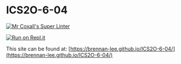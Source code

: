 # ICS2O-6-04

[![Mr Coxall's Super Linter](https://github.com/brennan-lee/ICS2O-6-04/workflows/Mr%20Coxall's%20Super%20Linter/badge.svg)](https://github.com/brennan-lee/ICS2O-6-04/actions)

[![Run on Repl.it](https://repl.it/badge/github/brennan-lee/ICS2O-6-04)](https://repl.it/github/brennan-lee/ICS2O-6-04)

This site can be found at: [https://brennan-lee.github.io/ICS2O-6-04/](https://brennan-lee.github.io/ICS2O-6-04/)
